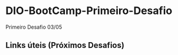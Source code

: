 # DIO-BootCamp-Primeiro-Desafio
Primeiro Desafio 03/05

## Links úteis (Próximos Desafios)
[]()
[]()
[]()
[]()
